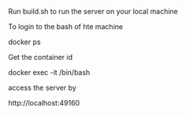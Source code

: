 Run build.sh to run the server on your local machine

To login to the bash of hte machine 

docker ps

Get the container id 

docker exec -it <container id> /bin/bash


access the server by 

http://localhost:49160